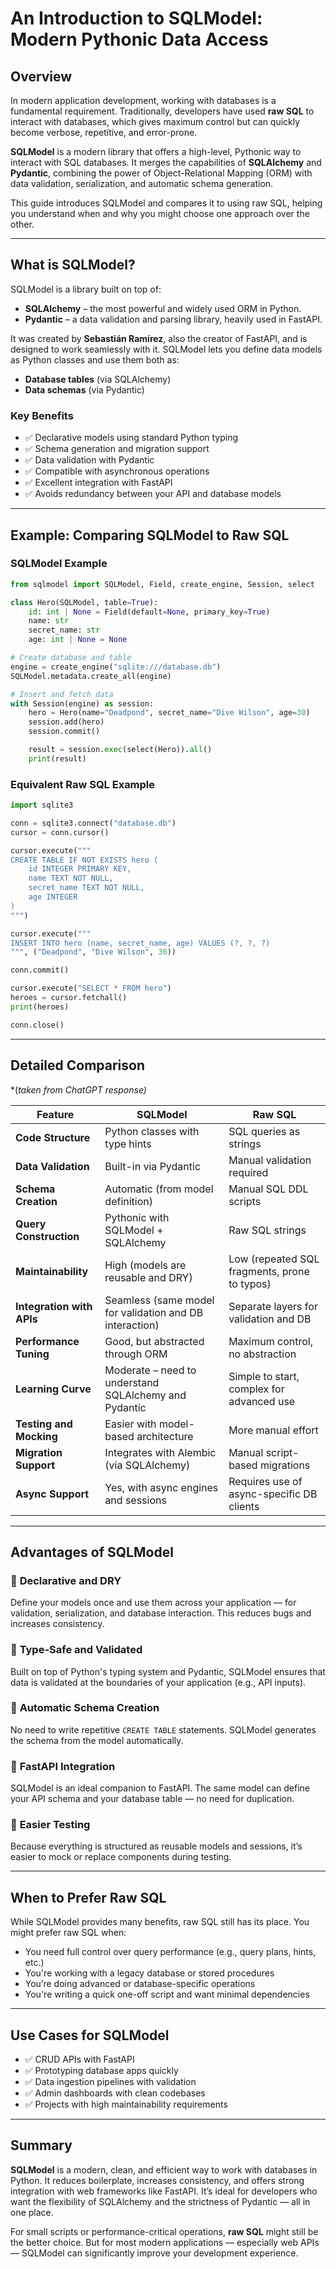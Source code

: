 # **An Introduction to SQLModel: Modern Pythonic Data Access**

## **Overview**

In modern application development, working with databases is a fundamental requirement. Traditionally, developers have used **raw SQL** to interact with databases, which gives maximum control but can quickly become verbose, repetitive, and error-prone.

**SQLModel** is a modern library that offers a high-level, Pythonic way to interact with SQL databases. It merges the capabilities of **SQLAlchemy** and **Pydantic**, combining the power of Object-Relational Mapping (ORM) with data validation, serialization, and automatic schema generation.

This guide introduces SQLModel and compares it to using raw SQL, helping you understand when and why you might choose one approach over the other.

---

## **What is SQLModel?**

SQLModel is a library built on top of:

- **SQLAlchemy** – the most powerful and widely used ORM in Python.
- **Pydantic** – a data validation and parsing library, heavily used in FastAPI.

It was created by **Sebastián Ramírez**, also the creator of FastAPI, and is designed to work seamlessly with it. SQLModel lets you define data models as Python classes and use them both as:

- **Database tables** (via SQLAlchemy)
- **Data schemas** (via Pydantic)

### **Key Benefits**

- ✅ Declarative models using standard Python typing
- ✅ Schema generation and migration support
- ✅ Data validation with Pydantic
- ✅ Compatible with asynchronous operations
- ✅ Excellent integration with FastAPI
- ✅ Avoids redundancy between your API and database models

---

## **Example: Comparing SQLModel to Raw SQL**

### **SQLModel Example**

```python
from sqlmodel import SQLModel, Field, create_engine, Session, select

class Hero(SQLModel, table=True):
    id: int | None = Field(default=None, primary_key=True)
    name: str
    secret_name: str
    age: int | None = None

# Create database and table
engine = create_engine("sqlite:///database.db")
SQLModel.metadata.create_all(engine)

# Insert and fetch data
with Session(engine) as session:
    hero = Hero(name="Deadpond", secret_name="Dive Wilson", age=30)
    session.add(hero)
    session.commit()

    result = session.exec(select(Hero)).all()
    print(result)
```

### **Equivalent Raw SQL Example**

```python
import sqlite3

conn = sqlite3.connect("database.db")
cursor = conn.cursor()

cursor.execute("""
CREATE TABLE IF NOT EXISTS hero (
    id INTEGER PRIMARY KEY,
    name TEXT NOT NULL,
    secret_name TEXT NOT NULL,
    age INTEGER
)
""")

cursor.execute("""
INSERT INTO hero (name, secret_name, age) VALUES (?, ?, ?)
""", ("Deadpond", "Dive Wilson", 30))

conn.commit()

cursor.execute("SELECT * FROM hero")
heroes = cursor.fetchall()
print(heroes)

conn.close()
```

---

## **Detailed Comparison**
*(*taken from ChatGPT response)* 

| Feature                        | SQLModel                                                  | Raw SQL                                                 |
|-------------------------------|------------------------------------------------------------|----------------------------------------------------------|
| **Code Structure**            | Python classes with type hints                             | SQL queries as strings                                   |
| **Data Validation**           | Built-in via Pydantic                                      | Manual validation required                               |
| **Schema Creation**           | Automatic (from model definition)                          | Manual SQL DDL scripts                                   |
| **Query Construction**        | Pythonic with SQLModel + SQLAlchemy                        | Raw SQL strings                                          |
| **Maintainability**           | High (models are reusable and DRY)                         | Low (repeated SQL fragments, prone to typos)            |
| **Integration with APIs**     | Seamless (same model for validation and DB interaction)    | Separate layers for validation and DB                   |
| **Performance Tuning**        | Good, but abstracted through ORM                           | Maximum control, no abstraction                         |
| **Learning Curve**            | Moderate – need to understand SQLAlchemy and Pydantic      | Simple to start, complex for advanced use               |
| **Testing and Mocking**       | Easier with model-based architecture                       | More manual effort                                       |
| **Migration Support**         | Integrates with Alembic (via SQLAlchemy)                   | Manual script-based migrations                          |
| **Async Support**             | Yes, with async engines and sessions                       | Requires use of async-specific DB clients               |

---

## **Advantages of SQLModel**

### 🔹 **Declarative and DRY**
Define your models once and use them across your application — for validation, serialization, and database interaction. This reduces bugs and increases consistency.

### 🔹 **Type-Safe and Validated**
Built on top of Python's typing system and Pydantic, SQLModel ensures that data is validated at the boundaries of your application (e.g., API inputs).

### 🔹 **Automatic Schema Creation**
No need to write repetitive `CREATE TABLE` statements. SQLModel generates the schema from the model automatically.

### 🔹 **FastAPI Integration**
SQLModel is an ideal companion to FastAPI. The same model can define your API schema and your database table — no need for duplication.

### 🔹 **Easier Testing**
Because everything is structured as reusable models and sessions, it’s easier to mock or replace components during testing.

---

## **When to Prefer Raw SQL**

While SQLModel provides many benefits, raw SQL still has its place. You might prefer raw SQL when:

- You need full control over query performance (e.g., query plans, hints, etc.)
- You're working with a legacy database or stored procedures
- You’re doing advanced or database-specific operations
- You're writing a quick one-off script and want minimal dependencies

---

## **Use Cases for SQLModel**

- ✅ CRUD APIs with FastAPI
- ✅ Prototyping database apps quickly
- ✅ Data ingestion pipelines with validation
- ✅ Admin dashboards with clean codebases
- ✅ Projects with high maintainability requirements

---

## **Summary**

**SQLModel** is a modern, clean, and efficient way to work with databases in Python. It reduces boilerplate, increases consistency, and offers strong integration with web frameworks like FastAPI. It’s ideal for developers who want the flexibility of SQLAlchemy and the strictness of Pydantic — all in one place.

For small scripts or performance-critical operations, **raw SQL** might still be the better choice. But for most modern applications — especially web APIs — SQLModel can significantly improve your development experience.

